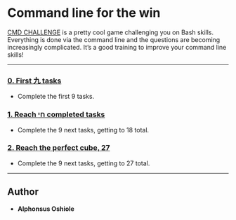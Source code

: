 # Command line for the win

[CMD CHALLENGE](https://cmdchallenge.com/) is a pretty cool game challenging you on Bash skills. Everything is done via the command line and the questions are becoming increasingly complicated. It’s a good training to improve your command line skills!

---

### [0. First 九 tasks](./0-first_9_tasks)
* Complete the first 9 tasks.


### [1. Reach חי completed tasks](./1-next-9-tasks)
* Complete the 9 next tasks, getting to 18 total.


### [2. Reach the perfect cube, 27](./2-last-9-tasks)
* Complete the 9 next tasks, getting to 27 total.

---

## Author
* **Alphonsus Oshiole**
